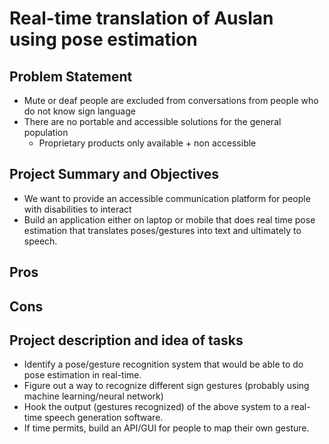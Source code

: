 # Real-time translation of Auslan using pose estimation

## Problem Statement
-   Mute or deaf people are excluded from conversations from people who do not know sign language
-   There are no portable and accessible solutions for the general population
    -   Proprietary products only available + non accessible 

## Project Summary and Objectives
-   We want to provide an accessible communication platform for people with disabilities to interact
-   Build an application either on laptop or mobile that does real time pose estimation that translates poses/gestures into text and ultimately to speech.

## Pros

## Cons

## Project description and idea of tasks
-   Identify a pose/gesture recognition system that would be able to do pose estimation in real-time.
-   Figure out a way to recognize different sign gestures (probably using machine learning/neural network)
-   Hook the output (gestures recognized) of the above system to a real-time speech generation software.
-   If time permits, build an API/GUI for people to map their own gesture.
